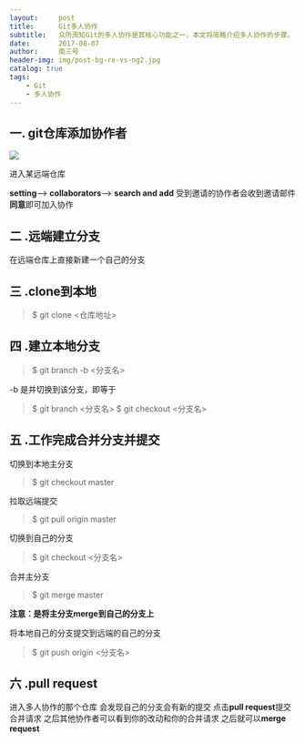 ```yaml
---
layout:     post
title:      Git多人协作
subtitle:   众所周知Git的多人协作是其核心功能之一，本文将简略介绍多人协作的步骤。
date:       2017-08-07
author:     南三号
header-img: img/post-bg-re-vs-ng2.jpg
catalog: true
tags:
    - Git
    - 多人协作
---
```


## 一. git仓库添加协作者

![](https://nansanhao.github.io\img-blog\Git-cor-1.png)

进入某远端仓库

**setting**–>
**collaborators**–>
**search and add**
受到邀请的协作者会收到邀请邮件
**同意**即可加入协作

## 二 .远端建立分支
在远端仓库上直接新建一个自己的分支

## 三 .clone到本地
 >$ git clone <仓库地址>

## 四 .建立本地分支
>$ git branch -b <分支名>

-b 是并切换到该分支，即等于

>$ git branch <分支名>
>$ git checkout <分支名>


## 五 .工作完成合并分支并提交
切换到本地主分支
>$ git checkout master

拉取远端提交
>$ git pull origin master

切换到自己的分支
>$ git checkout <分支名>

合并主分支
>$ git merge master

**注意：是将主分支merge到自己的分支上**

将本地自己的分支提交到远端的自己的分支
>$ git push origin <分支名>

## 六 .pull request
进入多人协作的那个仓库
会发现自己的分支会有新的提交
点击**pull request**提交合并请求
之后其他协作者可以看到你的改动和你的合并请求
之后就可以**merge request**